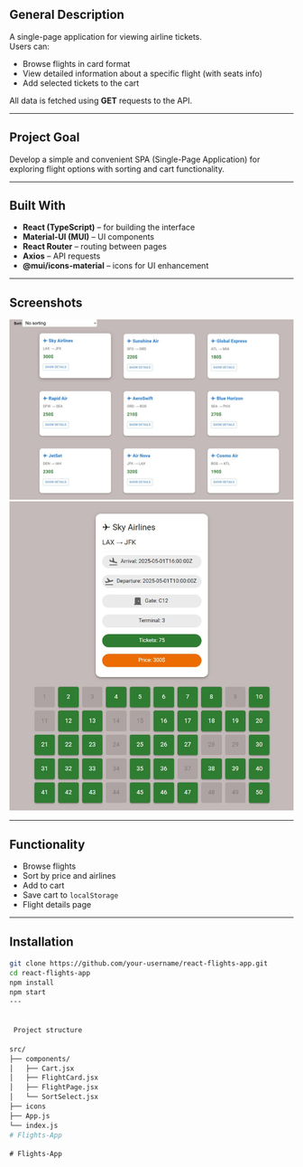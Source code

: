 

## General Description
A single-page application for viewing airline tickets.  
Users can:
- Browse flights in card format
- View detailed information about a specific flight (with seats info)
- Add selected tickets to the cart

All data is fetched using **GET** requests to the API.

---

## Project Goal
Develop a simple and convenient SPA (Single-Page Application) for exploring flight options with sorting and cart functionality.

---

## Built With
- **React (TypeScript)** – for building the interface
- **Material-UI (MUI)** – UI components
- **React Router** – routing between pages
- **Axios** – API requests
- **@mui/icons-material** – icons for UI enhancement

---

## Screenshots
![Home page](./src/icons/preview.jpg)  
![Flight page](./src/icons/flightPage.jpg)  

---

## Functionality
- Browse flights
- Sort by price and airlines
- Add to cart
- Save cart to `localStorage`
- Flight details page

---

## Installation
```bash
git clone https://github.com/your-username/react-flights-app.git
cd react-flights-app
npm install
npm start
---


 Project structure  

src/
├── components/
│   ├── Cart.jsx
│   ├── FlightCard.jsx
│   ├── FlightPage.jsx
│   └── SortSelect.jsx
├── icons
├── App.js
└── index.js
#   F l i g h t s - A p p 
 
 #   F l i g h t s - A p p 
 
 
